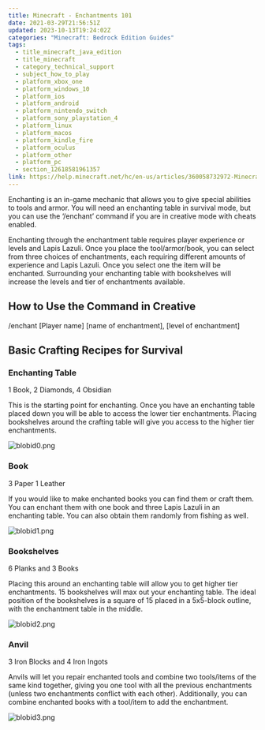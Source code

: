 ```yaml
---
title: Minecraft - Enchantments 101
date: 2021-03-29T21:56:51Z
updated: 2023-10-13T19:24:02Z
categories: "Minecraft: Bedrock Edition Guides"
tags:
  - title_minecraft_java_edition
  - title_minecraft
  - category_technical_support
  - subject_how_to_play
  - platform_xbox_one
  - platform_windows_10
  - platform_ios
  - platform_android
  - platform_nintendo_switch
  - platform_sony_playstation_4
  - platform_linux
  - platform_macos
  - platform_kindle_fire
  - platform_oculus
  - platform_other
  - platform_pc
  - section_12618581961357
link: https://help.minecraft.net/hc/en-us/articles/360058732972-Minecraft-Enchantments-101
---
```


Enchanting is an in-game mechanic that allows you to give special abilities to tools and armor. You will need an enchanting table in survival mode, but you can use the ‘/enchant’ command if you are in creative mode with cheats enabled. 

Enchanting through the enchantment table requires player experience or levels and Lapis Lazuli. Once you place the tool/armor/book, you can select from three choices of enchantments, each requiring different amounts of experience and Lapis Lazuli. Once you select one the item will be enchanted. Surrounding your enchanting table with bookshelves will increase the levels and tier of enchantments available.  

## How to Use the Command in Creative 

/enchant \[Player name\] \[name of enchantment\], \[level of enchantment\]  

## Basic Crafting Recipes for Survival 

### Enchanting Table 

1 Book, 2 Diamonds, 4 Obsidian 

This is the starting point for enchanting. Once you have an enchanting table placed down you will be able to access the lower tier enchantments. Placing bookshelves around the crafting table will give you access to the higher tier enchantments. 

![blobid0.png](https://minecrafthelp.zendesk.com/hc/article_attachments/360090995352)

### Book 

3 Paper 1 Leather  

If you would like to make enchanted books you can find them or craft them. You can enchant them with one book and three Lapis Lazuli in an enchanting table. You can also obtain them randomly from fishing as well. 

![blobid1.png](https://minecrafthelp.zendesk.com/hc/article_attachments/360090995372)

### Bookshelves 

6 Planks and 3 Books 

Placing this around an enchanting table will allow you to get higher tier enchantments. 15 bookshelves will max out your enchanting table. The ideal position of the bookshelves is a square of 15 placed in a 5x5-block outline, with the enchantment table in the middle. 

![blobid2.png](https://minecrafthelp.zendesk.com/hc/article_attachments/360090967211)

### Anvil 

3 Iron Blocks and 4 Iron Ingots 

Anvils will let you repair enchanted tools and combine two tools/items of the same kind together, giving you one tool with all the previous enchantments (unless two enchantments conflict with each other). Additionally, you can combine enchanted books with a tool/item to add the enchantment. 

![blobid3.png](https://minecrafthelp.zendesk.com/hc/article_attachments/360090995452)
